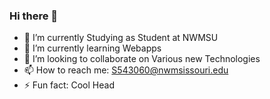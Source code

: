 ### Hi there 👋

- 🔭 I’m currently Studying as Student at NWMSU
- 🌱 I’m currently learning Webapps
- 👯 I’m looking to collaborate on Various new Technologies
- 📫 How to reach me: S543060@nwmsissouri.edu
- ⚡ Fun fact: Cool Head
